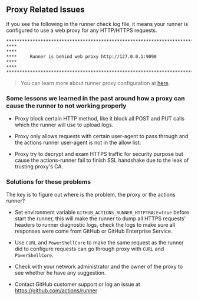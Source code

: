 ## Proxy Related Issues

If you see the following in the runner check log file, it means your runner is configured to use a web proxy for any HTTP/HTTPS requests.
```
***************************************************************************************************************
****                                                                                                       ****
****     Runner is behind web proxy http://127.0.0.1:9090 
****                                                                                                       ****
***************************************************************************************************************
```
> You can learn more about runner proxy configuration at [here](https://docs.github.com/en/free-pro-team@latest/actions/hosting-your-own-runners/using-a-proxy-server-with-self-hosted-runners).


### Some lessons we learned in the past around how a proxy can cause the runner to not working properly

- Proxy block certain HTTP method, like it block all POST and PUT calls which the runner will use to upload logs.

- Proxy only allows requests with certain user-agent to pass through and the actions runner user-agent is not in the allow list.

- Proxy try to decrypt and exam HTTPS traffic for security purpose but cause the actions-runner fail to finish SSL handshake due to the leak of trusting proxy's CA.

### Solutions for these problems

The key is to figure out where is the problem, the proxy or the actions runner?

- Set environment variable `GITHUB_ACTIONS_RUNNER_HTTPTRACE=true` before start the runner, this will make the runner to dump all HTTPS requests' headers to runner diagnostic logs, check the logs to make sure all responses were come from GitHub or GitHub Enterprise Service.

- Use `CURL` and `PowerShellCore` to make the same request as the runner did to configure requests can go through proxy with `CURL` and `PowerShellCore`.

- Check with your network administrator and the owner of the proxy to see whether he have any suggestion.

- Contact GitHub customer support or log an issue at https://github.com/actions/runner

